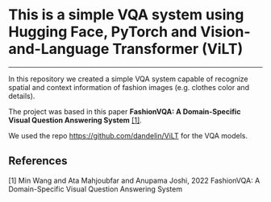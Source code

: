 # This is a simple VQA system using Hugging Face, PyTorch and Vision-and-Language Transformer (ViLT)
-------------

In this repository we created a simple VQA system capable of recognize spatial and context information of fashion images (e.g. clothes color and details). 

The project was based in this paper **FashionVQA: A Domain-Specific Visual Question Answering System** [[1]](#1).

We used the repo <https://github.com/dandelin/ViLT> for the VQA models.



## References
<a id="1">[1]</a> 
Min Wang and Ata Mahjoubfar and Anupama Joshi, 2022
FashionVQA: A Domain-Specific Visual Question Answering System